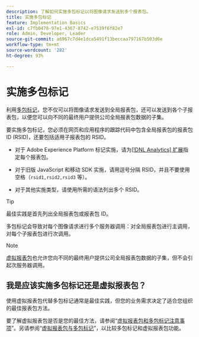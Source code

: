 ```yaml
---
description: 了解如何实施多包标记以将图像请求发送到多个报表包。
title: 实施多包标记
feature: Implementation Basics
exl-id: c7fb0478-97e1-4367-8742-e7539f6f82e7
role: Admin, Developer, Leader
source-git-commit: a6967c7d4e1dca5491f13beccaa797167b503d6e
workflow-type: tm+mt
source-wordcount: '282'
ht-degree: 93%

---
```


# 实施多包标记

利用[多包标记](/help/admin/tools/manage-rs/rollup-report-suite.md)，您不仅可以将图像请求发送到全局报表包，还可以发送到各个子报表包，以便您可以向不同的最终用户提供公司全局报表包数据的子集。

要实施多包标记，您必须在网页和应用程序的跟踪代码中包含全局报表包的报表包 ID (RSID)，还要包括适用子报表包的 RSID。

* 对于 Adobe Experience Platform 标记实施，请为[[!DNL Analytics] 扩展](https://experienceleague.adobe.com/docs/experience-platform/tags/extensions/adobe/analytics/overview.html?lang=zh-Hans)指定每个报表包。

* 对于旧版 JavaScript 和移动 SDK 实施，请用逗号分隔 RSID，并且不要使用空格（`rsid1,rsid2,rsid3` 等）。

* 对于其他实施类型，请使用所需的语法列出多个 RSID。

>[!TIP]
>
> 最佳实践是首先列出全局报表包或报表包 ID。

多包标记会导致对每个图像请求进行多个服务器调用：对全局报表包进行主调用，对每个子报表包进行次调用。

>[!NOTE]
>
> [虚拟报表包](/help/components/vrs/vrs-about.md)也允许您向不同的最终用户提供公司全局报表包数据的子集，但不会引起次服务器调用。

## 我是应该实施多包标记还是虚拟报表包？

使用虚拟报表包代替多包标记通常是最佳实践，但您的业务需求决定了适合您组织的最佳报表包方法。

要了解虚拟报表包是否是您的最佳方法，请参阅“[虚拟报表包和多包标记注意事项](/help/components/vrs/vrs-considerations.md)”。另请参阅“[虚拟报表包与多包标记](/help/components/vrs/vrs-about.md#section_317E4D21CCD74BC38166D2F57D214F78)”，以比较多包标记和虚拟报表包功能。
